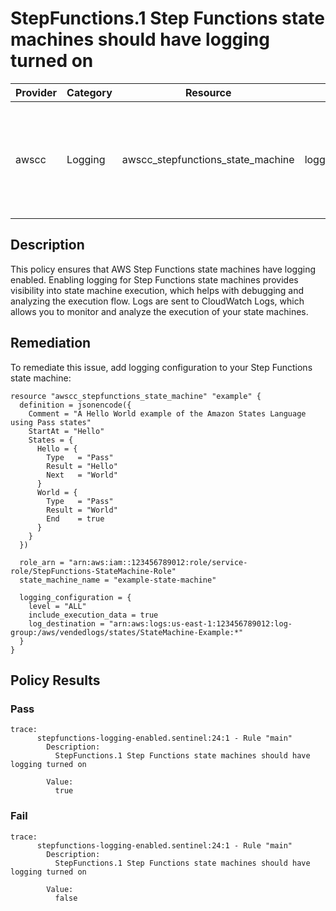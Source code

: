# StepFunctions.1 Step Functions state machines should have logging turned on

| Provider | Category | Resource | Parameter | Description |
|----------|----------|----------|-----------|-------------|
| awscc | Logging | awscc_stepfunctions_state_machine | logging_configuration | Ensures that AWS Step Functions state machines have logging enabled |

## Description

This policy ensures that AWS Step Functions state machines have logging enabled. Enabling logging for Step Functions state machines provides visibility into state machine execution, which helps with debugging and analyzing the execution flow. Logs are sent to CloudWatch Logs, which allows you to monitor and analyze the execution of your state machines.

## Remediation

To remediate this issue, add logging configuration to your Step Functions state machine:

```hcl
resource "awscc_stepfunctions_state_machine" "example" {
  definition = jsonencode({
    Comment = "A Hello World example of the Amazon States Language using Pass states"
    StartAt = "Hello"
    States = {
      Hello = {
        Type   = "Pass"
        Result = "Hello"
        Next   = "World"
      }
      World = {
        Type   = "Pass"
        Result = "World"
        End    = true
      }
    }
  })
  
  role_arn = "arn:aws:iam::123456789012:role/service-role/StepFunctions-StateMachine-Role"
  state_machine_name = "example-state-machine"
  
  logging_configuration = {
    level = "ALL"
    include_execution_data = true
    log_destination = "arn:aws:logs:us-east-1:123456789012:log-group:/aws/vendedlogs/states/StateMachine-Example:*"
  }
}
```

## Policy Results

### Pass

```
trace:
      stepfunctions-logging-enabled.sentinel:24:1 - Rule "main"
        Description:
          StepFunctions.1 Step Functions state machines should have logging turned on

        Value:
          true
```

### Fail

```
trace:
      stepfunctions-logging-enabled.sentinel:24:1 - Rule "main"
        Description:
          StepFunctions.1 Step Functions state machines should have logging turned on

        Value:
          false
```
